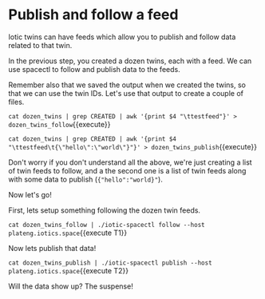 # Publish and follow a feed

Iotic twins can have feeds which allow you to publish and follow data related to that twin.

In the previous step, you created a dozen twins, each with a feed. We can use spacectl to follow and publish
data to the feeds.

Remember also that we saved the output when we created the twins, so that we can use the twin IDs.
Let's use that output to create a couple of files.

`cat dozen_twins | grep CREATED | awk '{print $4 "\ttestfeed"}' > dozen_twins_follow`{{execute}}

`cat dozen_twins | grep CREATED | awk '{print $4 "\ttestfeed\t{\"hello\":\"world\"}"}' > dozen_twins_publish`{{execute}}

Don't worry if you don't understand all the above, we're just creating a list of twin feeds to follow, and a the second one
is a list of twin feeds along with some data to publish (`{"hello":"world}"`).

Now let's go!

First, lets setup something following the dozen twin feeds.

`cat dozen_twins_follow | ./iotic-spacectl follow --host plateng.iotics.space`{{execute T1}}

Now lets publish that data!

`cat dozen_twins_publish | ./iotic-spacectl publish --host plateng.iotics.space`{{execute T2}}

Will the data show up? The suspense!